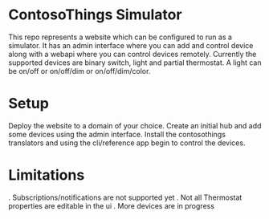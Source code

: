 # ContosoThings Simulator
This repo represents a website which can be configured to run as a simulator.  It has an admin interface where you can add and control device along with a webapi where you can control devices remotely.  Currently the supported devices are binary switch, light and partial thermostat. A light can be on/off or on/off/dim or on/off/dim/color.

# Setup
Deploy the website to a domain of your choice.  Create an initial hub and add some devices using the admin interface.  Install the contosothings translators and using the cli/reference app begin to control the devices.

# Limitations
. Subscriptions/notifications are not supported yet
. Not all Thermostat properties are editable in the ui
. More devices are in progress